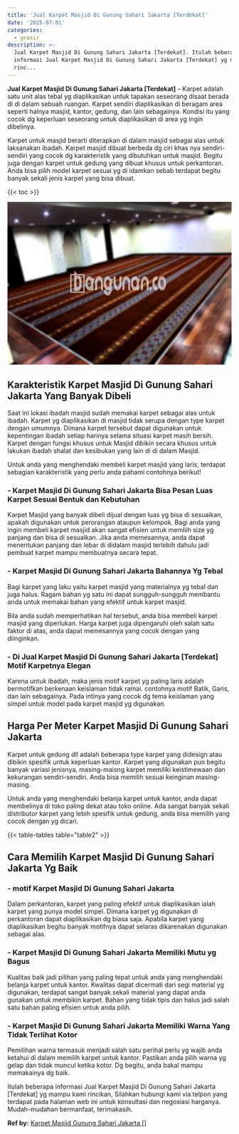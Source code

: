 ```yaml
---
title: 'Jual Karpet Masjid Di Gunung Sahari Jakarta [Terdekat]'
date: '2025-07-01'
categories:
  - grosir
description: >-
  Jual Karpet Masjid Di Gunung Sahari Jakarta [Terdekat]. Itulah beberapa
  informasi Jual Karpet Masjid Di Gunung Sahari Jakarta [Terdekat] yg mampu kami
  rinc...
---
```


**Jual Karpet Masjid Di Gunung Sahari Jakarta \[Terdekat\]** – Karpet adalah satu unit alas tebal yg diaplikasikan untuk tapakan seseorang disaat berada di di dalam sebuah ruangan. Karpet sendiri diaplikasikan di beragam area seperti halnya masjid, kantor, gedung, dan lain sebagainya. Kondisi itu yang cocok dg keperluan seseorang untuk diaplikasikan di area yg ingin dibelinya.

Karpet untuk masjid berarti diterapkan di dalam masjid sebagai alas untuk laksanakan ibadah. Karpet masjid dibuat berbeda dg ciri khas nya sendiri-sendiri yang cocok dg karakteristik yang dibutuhkan untuk masjid. Begitu juga dengan karpet untuk gedung yang dibuat khusus untuk perkantoran. Anda bisa pilih model karpet sesuai yg di idamkan sebab terdapat begitu banyak sekali jenis karpet yang bisa dibuat.

{{< toc >}}

![Jual Karpet Masjid Di Gunung Sahari Jakarta [Terdekat]](/images/grosir-karpet-murah-71.png)

## Karakteristik Karpet Masjid Di Gunung Sahari Jakarta Yang Banyak Dibeli

Saat ini lokasi ibadah masjid sudah memakai karpet sebagai alas untuk ibadah. Karpet yg diaplikasikan di masjid tidak serupa dengan type karpet dengan umumnya. Dimana karpet tersebut dapat digunakan untuk kepentingan ibadah setiap harinya selama situasi karpet masih bersih. Karpet dengan fungsi khusus untuk Masjid dibikin secara khusus untuk lakukan ibadah shalat dan kesibukan yang lain di di dalam Masjid.

Untuk anda yang menghendaki membeli karpet masjid yang laris, terdapat sebagian karakteristik yang perlu anda pahami contohnya berikut!

### \- Karpet Masjid Di Gunung Sahari Jakarta Bisa Pesan Luas Karpet Sesuai Bentuk dan Kebutuhan

Karpet Masjid yang banyak dibeli dijual dengan luas yg bisa di sesuaikan, apakah digunakan untuk perorangan ataupun kelompok. Bagi anda yang ingin membeli karpet masjid akan sangat efisien untuk memliih size yg panjang dan bisa di sesuaikan. Jika anda memesannya, anda dapat menentukan panjang dan lebar di didalam masjid terlebih dahulu jadi pembuat karpet mampu membuatnya secara tepat.

### \- Karpet Masjid Di Gunung Sahari Jakarta Bahannya Yg Tebal

Bagi karpet yang laku yaitu karpet masjid yang materialnya yg tebal dan juga halus. Ragam bahan yg satu ini dapat sungguh-sungguh membantu anda untuk memakai bahan yang efektif untuk karpet masjid.

Bila anda sudah memperhatikan hal tersebut, anda bisa membeli karpet masjid yang diperlukan. Harga karpet juga dipengaruhi oleh salah satu faktor di atas, anda dapat memesannya yang cocok dengan yang diinginkan.

### \- Di Jual Karpet Masjid Di Gunung Sahari Jakarta \[Terdekat\] Motif Karpetnya Elegan

Karena untuk ibadah, maka jenis motif karpet yg paling laris adalah bermotifkan berkenaan keislaman tidak ramai. contohnya motif Batik, Garis, dan lain sebagainya. Pada intinya yang cocok dg tema keislaman yang simpel untuk model pada karpet masjid yg digunakan.

## Harga Per Meter Karpet Masjid Di Gunung Sahari Jakarta

Karpet untuk gedung dll adalah beberapa type karpet yang didesign atau dibikin spesifik untuk keperluan kantor. Karpet yang digunakan pun begitu banyak variasi jenisnya, masing-maisng karpet memiliki keistimewaan dan kekurangan sendiri-sendiri. Anda bisa memilih sesuai keinginan masing-masing.

Untuk anda yang menghendaki belanja karpet untuk kantor, anda dapat membelinya di toko paling dekat atau toko online. Ada sangat banyak sekali distributor karpet yang lebih spesifik untuk gedung, anda bisa memilih yang cocok dengan yg dicari.

{{< table-tables table="table2" >}}

## Cara Memilih Karpet Masjid Di Gunung Sahari Jakarta Yg Baik

### \- motif Karpet Masjid Di Gunung Sahari Jakarta

Dalam perkantoran, karpet yang paling efektif untuk diaplikasikan ialah karpet yang punya model simpel. Dimana karpet yg digunakan di perkantoran dapat diaplikasikan dg biasa saja. Apabila karpet yang diaplikasikan begitu banyak motifnya dapat selaras dikarenakan digunakan sebagai alas.

### \- Karpet Masjid Di Gunung Sahari Jakarta Memiliki Mutu yg Bagus

Kualitas baik jadi pilihan yang paling tepat untuk anda yang menghendaki belanja karpet untuk kantor. Kwalitas dapat dicermati dari segi material yg digunakan, terdapat sangat banyak sekali material yang dapat anda gunakan untuk membikin karpet. Bahan yang tidak tipis dan halus jadi salah satu bahan paling efisien untuk anda pilih.

### \- Karpet Masjid Di Gunung Sahari Jakarta Memiliki Warna Yang Tidak Terlihat Kotor

Pemilihan warna termasuk menjadi salah satu perihal perlu yg wajib anda ketahui di dalam memilih karpet untuk kantor. Pastikan anda pilih warna yg gelap dan tidak muncul ketika kotor. Dg begitu, anda bakal mampu memakainya dg baik.

Itulah beberapa informasi Jual Karpet Masjid Di Gunung Sahari Jakarta \[Terdekat\] yg mampu kami rincikan, Silahkan hubungi kami via telpon yang terdapat pada halaman web ini untuk konsultasi dan negosiasi harganya. Mudah-mudahan bermanfaat, terimakasih.

**Ref by:**  [Karpet Masjid Gunung Sahari Jakarta []](https://id.wikipedia.org/wiki/Karpet)
